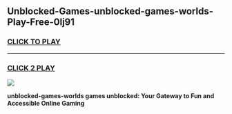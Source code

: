 
## Unblocked-Games-unblocked-games-worlds-Play-Free-0lj91
<h3>
<a href="https://premium76.site?title=unblocked-games-worlds&ref=15A">CLICK TO PLAY</a></h3>
<hr>

<h3>
<a href="https://premium76.site?title=unblocked-games-worlds&ref=15A">CLICK 2 PLAY</a>
  
</h3>

<a href="https://premium76.site?title=unblocked-games-worlds&ref=15A"><img src="https://clearcache.store/games.png"></a>


**unblocked-games-worlds games unblocked: Your Gateway to Fun and Accessible Online Gaming**
